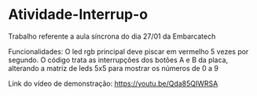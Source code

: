 # Atividade-Interrup-o
Trabalho referente a aula síncrona do dia 27/01 da Embarcatech

Funcionalidades:
O led rgb principal deve piscar em vermelho 5 vezes por segundo.
O código trata as interrupções dos botões A e B da placa, alterando a matriz de leds 5x5 para mostrar os números de 0 a 9

Link do vídeo de demonstração: https://youtu.be/Qda85QIWRSA
